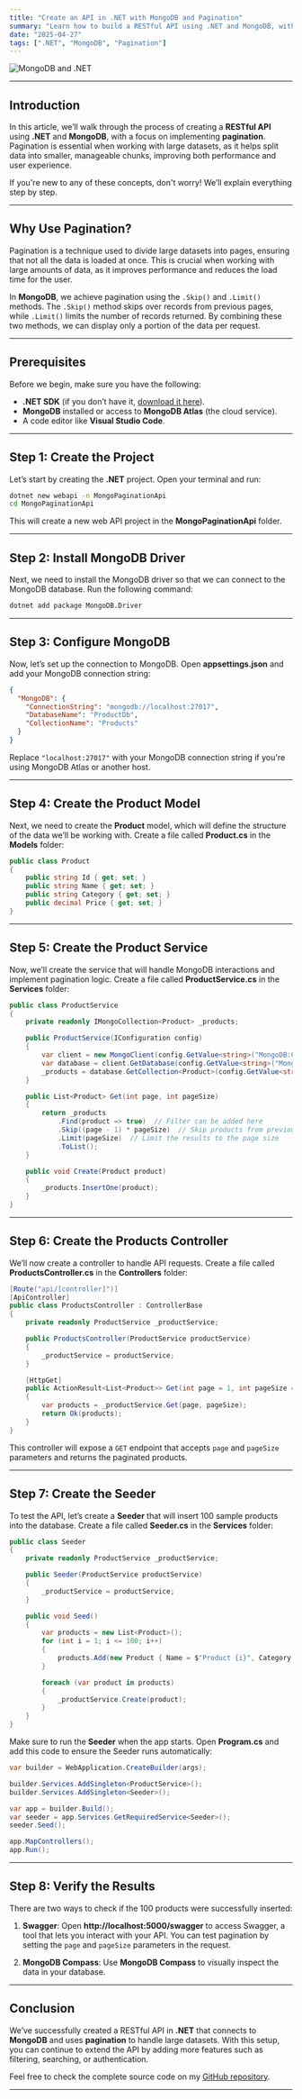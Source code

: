 ```yaml
---
title: "Create an API in .NET with MongoDB and Pagination"
summary: "Learn how to build a RESTful API using .NET and MongoDB, with a focus on implementing pagination to efficiently manage large datasets."
date: "2025-04-27"
tags: [".NET", "MongoDB", "Pagination"]
---
```


![MongoDB and .NET](mongo.png)

---

## Introduction

In this article, we’ll walk through the process of creating a **RESTful API** using **.NET** and **MongoDB**, with a focus on implementing **pagination**. Pagination is essential when working with large datasets, as it helps split data into smaller, manageable chunks, improving both performance and user experience.

If you're new to any of these concepts, don't worry! We’ll explain everything step by step.

---

## Why Use Pagination?

Pagination is a technique used to divide large datasets into pages, ensuring that not all the data is loaded at once. This is crucial when working with large amounts of data, as it improves performance and reduces the load time for the user.

In **MongoDB**, we achieve pagination using the `.Skip()` and `.Limit()` methods. The `.Skip()` method skips over records from previous pages, while `.Limit()` limits the number of records returned. By combining these two methods, we can display only a portion of the data per request.

---

## Prerequisites

Before we begin, make sure you have the following:

- **.NET SDK** (if you don’t have it, [download it here](https://dotnet.microsoft.com/download/dotnet)).
- **MongoDB** installed or access to **MongoDB Atlas** (the cloud service).
- A code editor like **Visual Studio Code**.

---

## Step 1: Create the Project

Let’s start by creating the **.NET** project. Open your terminal and run:

```bash
dotnet new webapi -n MongoPaginationApi
cd MongoPaginationApi
```

This will create a new web API project in the **MongoPaginationApi** folder.

---

## Step 2: Install MongoDB Driver

Next, we need to install the MongoDB driver so that we can connect to the MongoDB database. Run the following command:

```bash
dotnet add package MongoDB.Driver
```

---

## Step 3: Configure MongoDB

Now, let’s set up the connection to MongoDB. Open **appsettings.json** and add your MongoDB connection string:

```json
{
  "MongoDB": {
    "ConnectionString": "mongodb://localhost:27017",
    "DatabaseName": "ProductDb",
    "CollectionName": "Products"
  }
}
```

Replace `"localhost:27017"` with your MongoDB connection string if you're using MongoDB Atlas or another host.

---

## Step 4: Create the Product Model

Next, we need to create the **Product** model, which will define the structure of the data we’ll be working with. Create a file called **Product.cs** in the **Models** folder:

```csharp
public class Product
{
    public string Id { get; set; }
    public string Name { get; set; }
    public string Category { get; set; }
    public decimal Price { get; set; }
}
```

---

## Step 5: Create the Product Service

Now, we’ll create the service that will handle MongoDB interactions and implement pagination logic. Create a file called **ProductService.cs** in the **Services** folder:

```csharp
public class ProductService
{
    private readonly IMongoCollection<Product> _products;

    public ProductService(IConfiguration config)
    {
        var client = new MongoClient(config.GetValue<string>("MongoDB:ConnectionString"));
        var database = client.GetDatabase(config.GetValue<string>("MongoDB:DatabaseName"));
        _products = database.GetCollection<Product>(config.GetValue<string>("MongoDB:CollectionName"));
    }

    public List<Product> Get(int page, int pageSize)
    {
        return _products
            .Find(product => true)  // Filter can be added here
            .Skip((page - 1) * pageSize)  // Skip products from previous pages
            .Limit(pageSize)  // Limit the results to the page size
            .ToList();
    }

    public void Create(Product product)
    {
        _products.InsertOne(product);
    }
}
```

---

## Step 6: Create the Products Controller

We’ll now create a controller to handle API requests. Create a file called **ProductsController.cs** in the **Controllers** folder:

```csharp
[Route("api/[controller]")]
[ApiController]
public class ProductsController : ControllerBase
{
    private readonly ProductService _productService;

    public ProductsController(ProductService productService)
    {
        _productService = productService;
    }

    [HttpGet]
    public ActionResult<List<Product>> Get(int page = 1, int pageSize = 10)
    {
        var products = _productService.Get(page, pageSize);
        return Ok(products);
    }
}
```

This controller will expose a `GET` endpoint that accepts `page` and `pageSize` parameters and returns the paginated products.

---

## Step 7: Create the Seeder

To test the API, let’s create a **Seeder** that will insert 100 sample products into the database. Create a file called **Seeder.cs** in the **Services** folder:

```csharp
public class Seeder
{
    private readonly ProductService _productService;

    public Seeder(ProductService productService)
    {
        _productService = productService;
    }

    public void Seed()
    {
        var products = new List<Product>();
        for (int i = 1; i <= 100; i++)
        {
            products.Add(new Product { Name = $"Product {i}", Category = "Books", Price = new Random().Next(1, 100) });
        }

        foreach (var product in products)
        {
            _productService.Create(product);
        }
    }
}
```

Make sure to run the **Seeder** when the app starts. Open **Program.cs** and add this code to ensure the Seeder runs automatically:

```csharp
var builder = WebApplication.CreateBuilder(args);

builder.Services.AddSingleton<ProductService>();
builder.Services.AddSingleton<Seeder>();

var app = builder.Build();
var seeder = app.Services.GetRequiredService<Seeder>();
seeder.Seed();

app.MapControllers();
app.Run();
```

---

## Step 8: Verify the Results

There are two ways to check if the 100 products were successfully inserted:

1. **Swagger**: Open **http://localhost:5000/swagger** to access Swagger, a tool that lets you interact with your API. You can test pagination by setting the `page` and `pageSize` parameters in the request.
   
2. **MongoDB Compass**: Use **MongoDB Compass** to visually inspect the data in your database.

---

## Conclusion

We’ve successfully created a RESTful API in **.NET** that connects to **MongoDB** and uses **pagination** to handle large datasets. With this setup, you can continue to extend the API by adding more features such as filtering, searching, or authentication.

Feel free to check the complete source code on my [GitHub repository](https://github.com/AdrianBailador/MongoPaginationApi).

---


